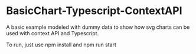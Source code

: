 # BasicChart-Typescript-ContextAPI
A basic example modeled with dummy data to show how svg charts can be used with context API and Typescript.

To run, just use npm install and npm run start
